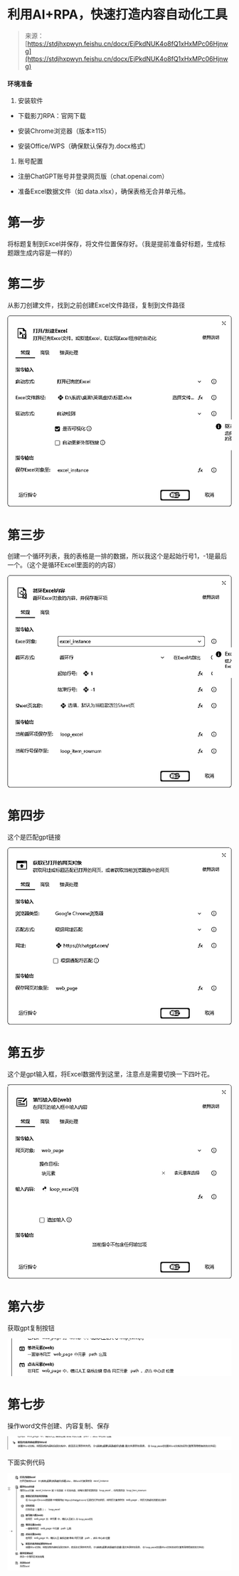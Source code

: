 # 利用AI+RPA，快速打造内容自动化工具

> 来源：[https://stdjhxpwyn.feishu.cn/docx/EjPkdNUK4o8fQ1xHxMPc06Hjnwg](https://stdjhxpwyn.feishu.cn/docx/EjPkdNUK4o8fQ1xHxMPc06Hjnwg)

#### 环境准备

1.  安装软件

*   下载影刀RPA：官网下载

*   安装Chrome浏览器（版本≥115）

*   安装Office/WPS（确保默认保存为.docx格式）

1.  账号配置

*   注册ChatGPT账号并登录网页版（chat.openai.com）

*   准备Excel数据文件（如 data.xlsx），确保表格无合并单元格。

# 第一步

将标题复制到Excel并保存，将文件位置保存好。（我是提前准备好标题，生成标题跟生成内容是一样的）

# 第二步

从影刀创建文件，找到之前创建Excel文件路径，复制到文件路径

![](img/07116b993c2d26ce96dc918d6b35aa84.png)

# 第三步

创建一个循环列表，我的表格是一排的数据，所以我这个是起始行号1，-1是最后一个。（这个是循环Excel里面的的内容）

![](img/c4b4cab9237782c632ee6058859e5c06.png)

# 第四步

这个是匹配gpt链接

![](img/3f6956406d1d64e736427c7ec4a930e7.png)

# 第五步

这个是gpt输入框，将Excel数据传到这里，注意点是需要切换一下四叶花。

![](img/74d73e02dab11bfb466aaa2f6dfaa26a.png)

# 第六步

获取gpt复制按钮

![](img/e13f2e3ae6410db982e883bc52641640.png)

# 第七步

操作word文件创建、内容复制、保存

![](img/504538a49d549a01d9fd4243ab697e88.png)

下面实例代码

![](img/e332830d7717faaefbb7ba10f9d7c875.png)